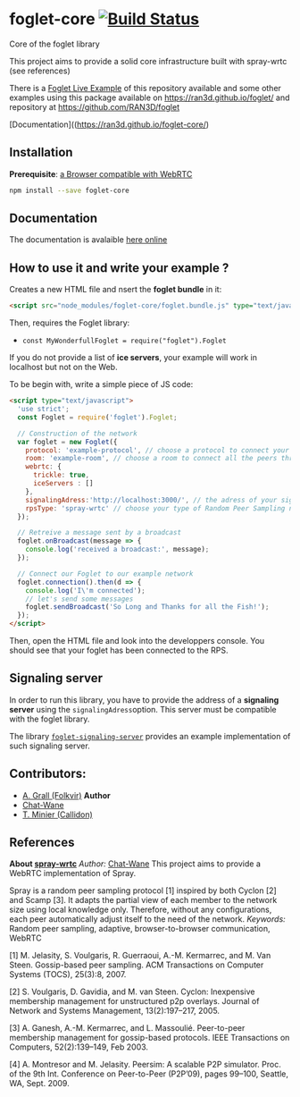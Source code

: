 # foglet-core [![Build Status](https://travis-ci.org/RAN3D/foglet-core.svg?branch=master)](https://travis-ci.org/RAN3D/foglet-core)
Core of the foglet library

This project aims to provide a solid core infrastructure built with spray-wrtc (see references)

There is a [Foglet Live Example](https://ran3d.github.io/foglet-core/example/foglet/foglet.html) of this repository available and some other examples using this package available on https://ran3d.github.io/foglet/ and repository at https://github.com/RAN3D/foglet   

[Documentation]((https://ran3d.github.io/foglet-core/)

## Installation

**Prerequisite**: [a Browser compatible with WebRTC](http://caniuse.com/#feat=rtcpeerconnection)

```bash
npm install --save foglet-core
```

## Documentation

The documentation is avalaible [here online](https://ran3d.github.io/foglet-core/)

## How to use it and write your example ?

Creates a new HTML file and nsert the **foglet bundle** in it:
```html
<script src="node_modules/foglet-core/foglet.bundle.js" type="text/javascript"></script>
```

Then, requires the Foglet library:
- `const MyWonderfullFoglet = require("foglet").Foglet`

If you do not provide a list of **ice servers**, your example will work in localhost but not on the Web.

To be begin with, write a simple piece of JS code:
```html
<script type="text/javascript">
  'use strict';
  const Foglet = require('foglet').Foglet;

  // Construction of the network
  var foglet = new Foglet({
    protocol: 'example-protocol', // choose a protocol to connect your example
    room: 'example-room', // choose a room to connect all the peers through the signaling server
    webrtc:	{
      trickle: true,
      iceServers : []
    },
    signalingAdress:'http://localhost:3000/', // the adress of your signaling server
    rpsType: 'spray-wrtc' // choose your type of Random Peer Sampling network
  });

  // Retreive a message sent by a broadcast
  foglet.onBroadcast(message => {
    console.log('received a broadcast:', message);
  });

  // Connect our Foglet to our example network
  foglet.connection().then(d => {
    console.log('I\'m connected');
    // let's send some messages
    foglet.sendBroadcast('So Long and Thanks for all the Fish!');
  });
</script>
```

Then, open the HTML file and look into the developpers console.
You should see that your foglet has been connected to the RPS.

## Signaling server

In order to run this library, you have to provide the address of a **signaling server** using the `signalingAdress`option.
This server must be compatible with the foglet library.

The library [`foglet-signaling-server`](https://github.com/folkvir/foglet-signaling-server) provides an example implementation of such signaling server.


## Contributors:
* [A. Grall (Folkvir)](https://github.com/folkvir) **Author**
* [Chat-Wane](https://github.com/Chat-Wane/)
* [T. Minier (Callidon)](https://github.com/Callidon)

## References

**About [spray-wrtc](https://github.com/RAN3D/spray-wrtc)**
*Author:* [Chat-Wane](https://github.com/Chat-Wane/)
This project aims to provide a WebRTC implementation of Spray.

Spray is a random peer sampling protocol [1] inspired by both Cyclon [2] and Scamp [3]. It adapts the partial view of each member to the network size using local knowledge only. Therefore, without any configurations, each peer automatically adjust itself to the need of the network.
*Keywords:* Random peer sampling, adaptive, browser-to-browser communication, WebRTC

[1] M. Jelasity, S. Voulgaris, R. Guerraoui, A.-M. Kermarrec, and M. Van Steen. Gossip-based peer sampling. ACM Transactions on Computer Systems (TOCS), 25(3):8, 2007.

[2] S. Voulgaris, D. Gavidia, and M. van Steen. Cyclon: Inexpensive membership management for unstructured p2p overlays. Journal of Network and Systems Management, 13(2):197–217, 2005.

[3] A. Ganesh, A.-M. Kermarrec, and L. Massoulié. Peer-to-peer membership management for gossip-based protocols. IEEE Transactions on Computers, 52(2):139–149, Feb 2003.

[4] A. Montresor and M. Jelasity. Peersim: A scalable P2P simulator. Proc. of the 9th Int. Conference on Peer-to-Peer (P2P’09), pages 99–100, Seattle, WA, Sept. 2009.
